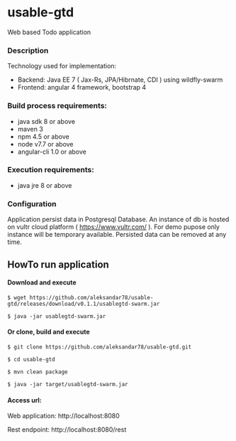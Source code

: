 # usable-gtd
Web based Todo application

### Description
Technology used for implementation:
* Backend: Java EE 7 ( Jax-Rs, JPA/Hibrnate, CDI ) using wildfly-swarm
* Frontend: angular 4 framework, bootstrap 4

### Build process requirements:
* java sdk 8 or above
* maven 3
* npm 4.5 or above
* node v7.7 or above
* angular-cli 1.0 or above

### Execution requirements:
* java jre 8 or above

### Configuration
Application persist data in Postgresql Database. 
An instance of db is hosted on vultr cloud platform ( https://www.vultr.com/ ). 
For demo pupose only instance will be temporary available.
Persisted data can be removed at any time.

## HowTo run application

#### Download and execute
```shell
$ wget https://github.com/aleksandar78/usable-gtd/releases/download/v0.1.1/usablegtd-swarm.jar

$ java -jar usablegtd-swarm.jar
```

#### Or clone, build and execute

```shell
$ git clone https://github.com/aleksandar78/usable-gtd.git

$ cd usable-gtd

$ mvn clean package

$ java -jar target/usablegtd-swarm.jar
```

#### Access url:
Web application: http://localhost:8080

Rest endpoint: http://localhost:8080/rest